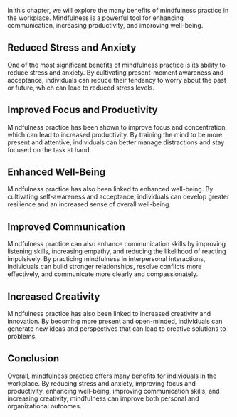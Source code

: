 
In this chapter, we will explore the many benefits of mindfulness practice in the workplace. Mindfulness is a powerful tool for enhancing communication, increasing productivity, and improving well-being.

Reduced Stress and Anxiety
--------------------------

One of the most significant benefits of mindfulness practice is its ability to reduce stress and anxiety. By cultivating present-moment awareness and acceptance, individuals can reduce their tendency to worry about the past or future, which can lead to reduced stress levels.

Improved Focus and Productivity
-------------------------------

Mindfulness practice has been shown to improve focus and concentration, which can lead to increased productivity. By training the mind to be more present and attentive, individuals can better manage distractions and stay focused on the task at hand.

Enhanced Well-Being
-------------------

Mindfulness practice has also been linked to enhanced well-being. By cultivating self-awareness and acceptance, individuals can develop greater resilience and an increased sense of overall well-being.

Improved Communication
----------------------

Mindfulness practice can also enhance communication skills by improving listening skills, increasing empathy, and reducing the likelihood of reacting impulsively. By practicing mindfulness in interpersonal interactions, individuals can build stronger relationships, resolve conflicts more effectively, and communicate more clearly and compassionately.

Increased Creativity
--------------------

Mindfulness practice has also been linked to increased creativity and innovation. By becoming more present and open-minded, individuals can generate new ideas and perspectives that can lead to creative solutions to problems.

Conclusion
----------

Overall, mindfulness practice offers many benefits for individuals in the workplace. By reducing stress and anxiety, improving focus and productivity, enhancing well-being, improving communication skills, and increasing creativity, mindfulness can improve both personal and organizational outcomes.
